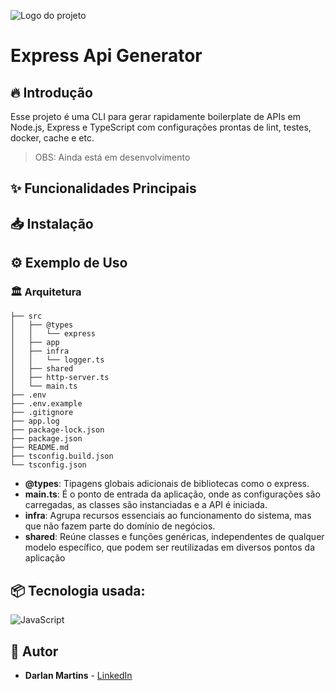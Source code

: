 ![Logo do projeto](https://i.imgur.com/kniMQHu.png)

# Express Api Generator

## 🔥 Introdução

Esse projeto é uma CLI para gerar rapidamente boilerplate de APIs em Node.js, Express e TypeScript com configurações prontas de lint, testes, docker, cache e etc.

> OBS: Ainda está em desenvolvimento

## ✨ Funcionalidades Principais

## 📥 Instalação

## ⚙️ Exemplo de Uso

### 🏛️ Arquitetura

```
├── src
│   ├── @types
│   │   └── express
│   ├── app
│   ├── infra
│   │   └── logger.ts
│   ├── shared
│   ├── http-server.ts
│   └── main.ts
├── .env
├── .env.example
├── .gitignore
├── app.log
├── package-lock.json
├── package.json
├── README.md
├── tsconfig.build.json
└── tsconfig.json
```

- **@types**: Tipagens globais adicionais de bibliotecas como o express.
- **main.ts**: É o ponto de entrada da aplicação, onde as configurações são carregadas, as classes são instanciadas e a API é iniciada.
- **infra**: Agrupa recursos essenciais ao funcionamento do sistema, mas que não fazem parte do domínio de negócios.
- **shared**: Reúne classes e funções genéricas, independentes de qualquer modelo específico, que podem ser reutilizadas em diversos pontos da aplicação

## 📦 Tecnologia usada:

![JavaScript](https://img.shields.io/badge/javascript-%23323330.svg?style=for-the-badge&logo=javascript&logoColor=%23F7DF1E)

## 👷 Autor

- **Darlan Martins** - [LinkedIn](https://www.linkedin.com/in/darlan-martins-8a7956259/)
